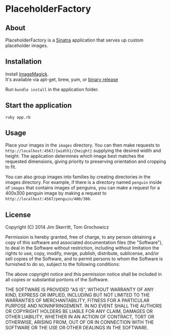 PlaceholderFactory
==================

About
-----
PlaceholderFactory is a [Sinatra](https://github.com/sinatra/sinatra) application that serves up custom placeholder images.


Installation
------------
Install [ImageMagick](http://www.imagemagick.org/script/index.php).  
It's available via apt-get, brew, yum, or [binary release](http://www.imagemagick.org/script/binary-releases.php)

Run `bundle install` in the application folder.


Start the application
---------------------
`ruby app.rb`


Usage
-----
Place your images in the `images` directory. You can then make requests to `http://localhost:4567/{width}/{height}` supplying the desired width and height. The application determines which image best matches the requested dimensions, giving priority to preserving orientation and cropping to fit.

You can also group images into families by creating directories in the images directory. For example, if there is a directory named `penguin` inside of `images` that contains images of penguins, you can make a request for a 400x300 penguin image by making a request to `http://localhost:4567/penguin/400/300`.



License
-------
Copyright (C) 2014 Jim Skerritt, Tom Grochowicz

Permission is hereby granted, free of charge, to any person obtaining a copy of this software and associated documentation files (the "Software"), to deal in the Software without restriction, including without limitation the rights to use, copy, modify, merge, publish, distribute, sublicense, and/or sell copies of the Software, and to permit persons to whom the Software is furnished to do so, subject to the following conditions:

The above copyright notice and this permission notice shall be included in all copies or substantial portions of the Software.

THE SOFTWARE IS PROVIDED "AS IS", WITHOUT WARRANTY OF ANY KIND, EXPRESS OR IMPLIED, INCLUDING BUT NOT LIMITED TO THE WARRANTIES OF MERCHANTABILITY, FITNESS FOR A PARTICULAR PURPOSE AND NONINFRINGEMENT. IN NO EVENT SHALL THE AUTHORS OR COPYRIGHT HOLDERS BE LIABLE FOR ANY CLAIM, DAMAGES OR OTHER LIABILITY, WHETHER IN AN ACTION OF CONTRACT, TORT OR OTHERWISE, ARISING FROM, OUT OF OR IN CONNECTION WITH THE SOFTWARE OR THE USE OR OTHER DEALINGS IN THE SOFTWARE.